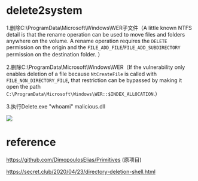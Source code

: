 # delete2system

1.删除C:\ProgramData\Microsoft\Windows\WER子文件（A little known NTFS detail is that the rename operation can be used to move files and folders anywhere on the volume. A rename operation requires the `DELETE` permission on the origin and the `FILE_ADD_FILE`/`FILE_ADD_SUBDIRECTORY` permission on the destination folder. ）

2.删除C:\ProgramData\Microsoft\Windows\WER（If the vulnerability only enables deletion of a file because `NtCreateFile` is called with `FILE_NON_DIRECTORY_FILE`, that restriction can be bypassed by making it open the path `C:\ProgramData\Microsoft\Windows\WER::$INDEX_ALLOCATION`.）

3.执行Delete.exe "whoami" malicious.dll

![](C:\Users\nan3r\Desktop\delete2system\123.PNG)



# reference

https://github.com/DimopoulosElias/Primitives (原项目)

https://secret.club/2020/04/23/directory-deletion-shell.html